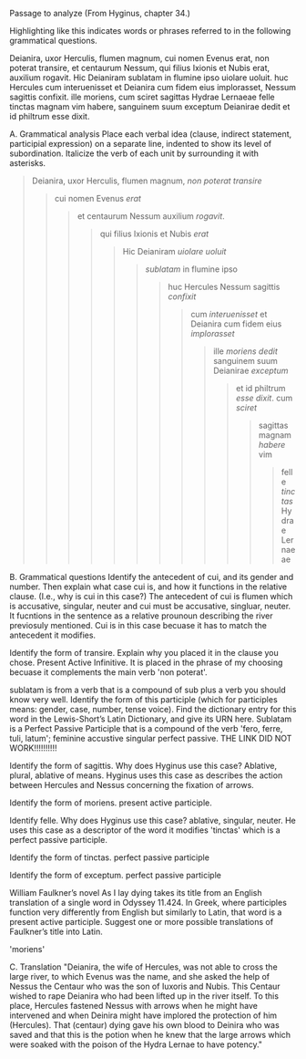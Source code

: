  Passage to analyze
(From Hyginus, chapter 34.)

Highlighting like this indicates words or phrases referred to in the following grammatical questions.

Deianira, uxor Herculis, flumen magnum, cui nomen Evenus erat, non poterat transire, et centaurum Nessum, qui filius Ixionis et Nubis erat, auxilium rogavit.
Hic Deianiram sublatam in flumine ipso uiolare uoluit. huc Hercules cum interuenisset et Deianira cum fidem eius implorasset, Nessum sagittis confixit.
ille moriens, cum sciret sagittas Hydrae Lernaeae felle tinctas magnam vim habere, sanguinem suum exceptum Deianirae dedit et id philtrum esse dixit.

A. Grammatical analysis
Place each verbal idea (clause, indirect statement, participial expression) on a separate line, indented to show its level of subordination.
Italicize the verb of each unit by surrounding it with asterisks.
  > Deianira, uxor Herculis, flumen magnum, *non poterat transire*
  >> cui nomen Evenus *erat*
  >>> et centaurum Nessum auxilium *rogavit*.
  >>>> qui filius Ixionis et Nubis *erat*
  >>>>> Hic Deianiram *uiolare uoluit*
  >>>>>> *sublatam* in flumine ipso
  >>>>>>> huc Hercules Nessum sagittis *confixit*
  >>>>>>>> cum *interuenisset* et
  >>>>>>>> Deianira cum fidem eius *implorasset*
  >>>>>>>>> ille *moriens* *dedit* sanguinem suum Deianirae
  >>>>>>>>> *exceptum*
  >>>>>>>>>> et id philtrum *esse dixit*.
  >>>>>>>>>> cum *sciret*
  >>>>>>>>>>> sagittas magnam *habere* vim 
  >>>>>>>>>>>> felle *tinctas* Hydrae Lernaeae
  

B. Grammatical questions
Identify the antecedent of cui, and its gender and number. Then explain what case cui is, and how it functions in the relative clause. (I.e., why is cui in this case?)
The antecedent of cui is flumen which is accusative, singular, neuter and cui must be accusative, singluar, neuter.
It fucntions in the sentence as a relative prounoun describing the river previosuly mentioned. Cui is in this case becuase it has to match the antecedent it modifies.

Identify the form of transire. Explain why you placed it in the clause you chose.
  Present Active Infinitive. It is placed in the phrase of my choosing becuase it complements the main verb 'non poterat'.
   
sublatam is from a verb that is a compound of sub plus a verb you should know very well. Identify the form of this participle (which for participles means: gender, case, number, tense voice).
Find the dictionary entry for this word in the Lewis-Short’s Latin Dictionary, and give its URN here.
  Sublatam is a Perfect Passive Participle that is a compound of the verb 'fero, ferre, tuli, latum'; feminine accustive singular perfect passive. THE LINK DID NOT WORK!!!!!!!!!!
  
Identify the form of sagittis. Why does Hyginus use this case?
  Ablative, plural, ablative of means. Hyginus uses this case as describes the action between Hercules and Nessus concerning the fixation of arrows.
  
Identify the form of moriens.
  present active participle.
  
Identify felle. Why does Hyginus use this case?
  ablative, singular, neuter. He uses this case as a descriptor of the word it modifies 'tinctas' which is a perfect passive participle.
  
Identify the form of tinctas.
  perfect passive participle
  
Identify the form of exceptum.
  perfect passive participle
  
William Faulkner’s novel As I lay dying takes its title from an English translation of a single word in Odyssey 11.424.
In Greek, where participles function very differently from English but similarly to Latin, that word is a present active participle.
Suggest one or more possible translations of Faulkner’s title into Latin.

'moriens'

C. Translation 
         "Deianira, the wife of Hercules, was not able to cross the large river, to which Evenus was the name,
    and she asked the help of Nessus the Centaur who was the son of Iuxoris and Nubis. This Centaur wished
   to rape Deianira who had been lifted up in the river itself. To this place, Hercules fastened Nessus with
   arrows when he might have intervened and when Deinira might have implored the protection of him (Hercules). 
   That (centaur) dying gave his own blood to Deinira who was saved and that this is the potion when he knew that the large 
   arrows which were soaked with the poison of the Hydra Lernae to have potency." 
  
